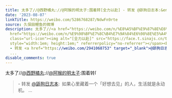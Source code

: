 ```yaml
---
title: 太多了//@西野橘丸://@阿猴的明太子:围着转[全力以赴] - 转发 @舔狗日志本:&ensp;如果心里藏着一个「好想去见」的人，生活就是永动机。
date: '2023-08-07'
linkTitle: https://weibo.com/5286768287/NdwFn9rte
source: 久保田鲤鱼的微博
description: 太多了//<a href="https://weibo.com/n/%E8%A5%BF%E9%87%8E%E6%A9%98%E4%B8%B8">@西野橘丸</a>://<a
  href="https://weibo.com/n/%E9%98%BF%E7%8C%B4%E7%9A%84%E6%98%8E%E5%A4%AA%E5%AD%90">@阿猴的明太子</a>:围着转<span
  class="url-icon"><img alt="[全力以赴]" src="https://face.t.sinajs.cn/t4/appstyle/expression/ext/normal/d9/2023_fighting_org.png"
  style="width:1em; height:1em;" referrerpolicy="no-referrer"></span><br><blockquote>
  - 转发 <a href="https://weibo.com/2941068753" target="_blank">@舔狗日志本</a>: 如果心里藏着一个「好想去见」的人，生活就是永动机。
  ...
disable_comments: true
---
```

太多了//<a href="https://weibo.com/n/%E8%A5%BF%E9%87%8E%E6%A9%98%E4%B8%B8">@西野橘丸</a>://<a href="https://weibo.com/n/%E9%98%BF%E7%8C%B4%E7%9A%84%E6%98%8E%E5%A4%AA%E5%AD%90">@阿猴的明太子</a>:围着转<span class="url-icon"><img alt="[全力以赴]" src="https://face.t.sinajs.cn/t4/appstyle/expression/ext/normal/d9/2023_fighting_org.png" style="width:1em; height:1em;" referrerpolicy="no-referrer"></span><br><blockquote> - 转发 <a href="https://weibo.com/2941068753" target="_blank">@舔狗日志本</a>: 如果心里藏着一个「好想去见」的人，生活就是永动机。 ...